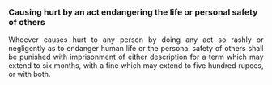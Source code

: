 ### Causing hurt by an act endangering the life or personal safety of others
<div style="text-align: justify">

Whoever causes hurt to any person by doing any act so rashly or negligently as to endanger human life or the personal safety of others shall be punished with imprisonment of either description for a term which may extend to six months, with a fine which may extend to five hundred rupees, or with both.

</div>
